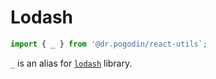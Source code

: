 # Lodash
```jsx
import { _ } from '@dr.pogodin/react-utils`;
```
`_` is an alias for [`lodash`](https://lodash.com/docs) library.